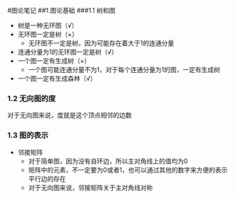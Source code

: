 #图论笔记
##1.图论基础
###1.1 树和图
+ 树是一种无环图（√）
+ 无环图一定是树（×）
    + 无环图不一定是树，因为可能存在着大于1的连通分量
+ 连通分量为1的无环图一定是树（√）
+ 一个图一定有生成树（×）
    + 一个图可能连通分量不为1，对于每个连通分量为1的图，一定有生成树
+ 一个图一定有生成森林（√）
### 1.2 无向图的度
对于无向图来说，度就是这个顶点相邻的边数
### 1.3 图的表示
+ 邻接矩阵
    + 对于简单图，因为没有自环边，所以主对角线上的值均为0
    + 矩阵中的元素，不一定要为0或者1，也可以通过其他的数字来方便的表示平行边的存在
    + 对于无向图来说，邻接矩阵关于主对角线对称


